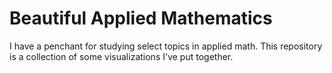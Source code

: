 # Beautiful Applied Mathematics

I have a penchant for studying select topics in applied math. This repository is a collection of some visualizations I've put together.
